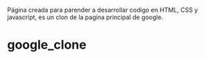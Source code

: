 Página creada para parender a desarrollar codigo en HTML, CSS y javascript, es un clon de la pagina principal de google.
# google_clone
  
